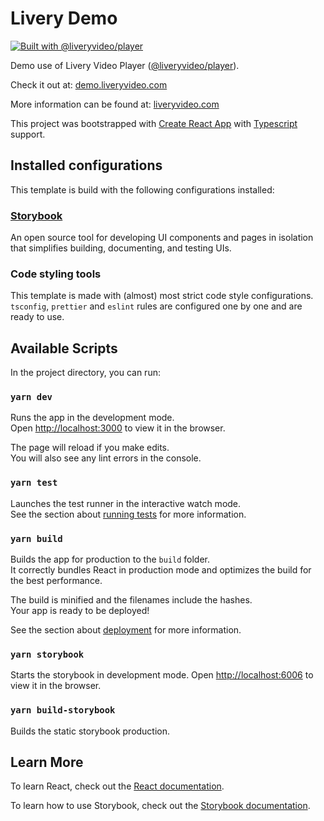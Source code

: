 # Livery Demo

[![Built with @liveryvideo/player](https://img.shields.io/badge/built%20with-%40liveryvideo%2Fplayer-blue)](https://www.npmjs.com/package/@liveryvideo/player)

Demo use of Livery Video Player ([@liveryvideo/player](https://www.npmjs.com/package/@liveryvideo/player)).

Check it out at: [demo.liveryvideo.com](https://demo.liveryvideo.com)

More information can be found at: [liveryvideo.com](https://liveryvideo.com)

This project was bootstrapped with [Create React App](https://github.com/facebook/create-react-app) with [Typescript](https://typscriptlang.org) support.
## Installed configurations

This template is build with the following configurations installed:

### [Storybook](https://storybook.js.org)
An open source tool for developing UI components and pages in isolation that simplifies building, documenting, and testing UIs.

### Code styling tools
This template is made with (almost) most strict code style configurations. `tsconfig`, `prettier` and `eslint` rules are configured one by one and are ready to use.

## Available Scripts

In the project directory, you can run:

### `yarn dev`

Runs the app in the development mode.<br />
Open [http://localhost:3000](http://localhost:3000) to view it in the browser.

The page will reload if you make edits.<br />
You will also see any lint errors in the console.

### `yarn test`

Launches the test runner in the interactive watch mode.<br />
See the section about [running tests](https://facebook.github.io/create-react-app/docs/running-tests) for more information.

### `yarn build`

Builds the app for production to the `build` folder.<br />
It correctly bundles React in production mode and optimizes the build for the best performance.

The build is minified and the filenames include the hashes.<br />
Your app is ready to be deployed!

See the section about [deployment](https://facebook.github.io/create-react-app/docs/deployment) for more information.

### `yarn storybook`

Starts the storybook in development mode. Open [http://localhost:6006](http://localhost:6006) to view it in the browser.

### `yarn build-storybook`

Builds the static storybook production.

## Learn More

To learn React, check out the [React documentation](https://reactjs.org/).

To learn how to use Storybook, check out the [Storybook documentation](https://storybook.js.org/).
